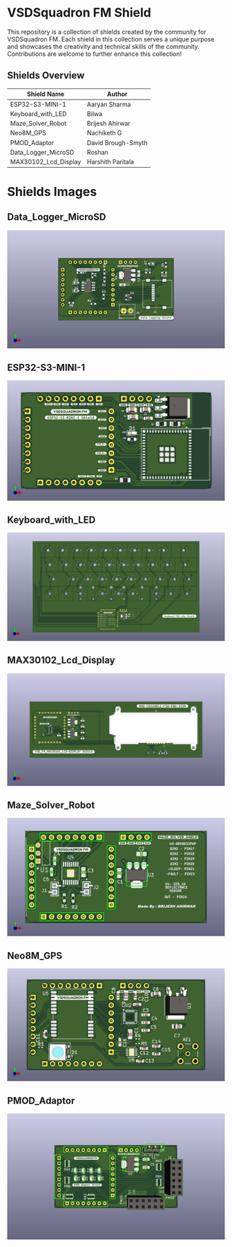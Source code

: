 # VSDSquadron FM Shield

This repository is a collection of shields created by the community for VSDSquadron FM. Each shield in this collection serves a unique purpose and showcases the creativity and technical skills of the community. Contributions are welcome to further enhance this collection!

## Shields Overview

| Shield Name           | Author            |
|-----------------------|-------------------|
| ESP32-S3-MINI-1       | Aaryan Sharma     |
| Keyboard_with_LED     | Bilwa             |
| Maze_Solver_Robot     | Brijesh Ahirwar   |
| Neo8M_GPS             | Nachiketh G       |
| PMOD_Adaptor          | David Brough-Smyth|
| Data_Logger_MicroSD   | Roshan            |
| MAX30102_Lcd_Display  | Harshith Paritala |

# Shields Images

## Data_Logger_MicroSD
![vsd_fpgashield_frontView.jpg](Data_Logger_MicroSD/production/vsd_fpgashield_frontView.jpg)

## ESP32-S3-MINI-1
![VSDSquadron_FM_Shield_ESP32-S3-MINI-1_top.jpg](ESP32-S3-MINI-1/production/VSDSquadron_FM_Shield_ESP32-S3-MINI-1_top.jpg)

## Keyboard_with_LED
![KEYBOARD_PCB_LEDs_Front.jpg](Keyboard_with_LED/production/KEYBOARD_PCB_LEDs_Front.jpg)

## MAX30102_Lcd_Display
![vsdsquadron_fm_shield_max30100_frontview.jpg](MAX30102_Lcd_Display/production/vsdsquadron_fm_shield_max30100_frontview.jpg)

## Maze_Solver_Robot
![FPGA_SHIELD_DESIGN_PROJECT_TOP.jpg](Maze_Solver_Robot/production/FPGA_SHIELD_DESIGN_PROJECT_TOP.jpg)

## Neo8M_GPS
![VSDSquadron_FM_Board_Contest.jpg](Neo8M_GPS/production/VSDSquadron_FM_Board_Contest.jpg)

## PMOD_Adaptor
![VSD_FM_PMOD_Adaptor-t.png](PMOD_Adaptor/production/VSD_FM_PMOD_Adaptor-t.png)
